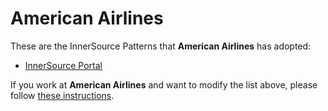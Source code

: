 # American Airlines

These are the InnerSource Patterns that **American Airlines** has adopted:

* [InnerSource Portal](../patterns/2-structured/innersource-portal.md)

If you work at **American Airlines** and want to modify the list above, please follow [these instructions](./README.md).
